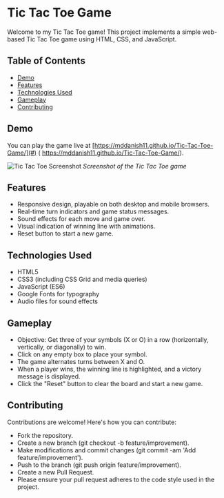 # Tic Tac Toe Game

Welcome to my Tic Tac Toe game! This project implements a simple web-based Tic Tac Toe game using HTML, CSS, and JavaScript.

## Table of Contents

- [Demo](#demo)
- [Features](#features)
- [Technologies Used](#technologies-used)
- [Gameplay](#gameplay)
- [Contributing](#contributing)

## Demo

You can play the game live at [https://mddanish11.github.io/Tic-Tac-Toe-Game/](#) ( https://mddanish11.github.io/Tic-Tac-Toe-Game/).

![Tic Tac Toe Screenshot](screenshot.png)
*Screenshot of the Tic Tac Toe game*

## Features

- Responsive design, playable on both desktop and mobile browsers.
- Real-time turn indicators and game status messages.
- Sound effects for each move and game over.
- Visual indication of winning line with animations.
- Reset button to start a new game.

## Technologies Used

- HTML5
- CSS3 (including CSS Grid and media queries)
- JavaScript (ES6)
- Google Fonts for typography
- Audio files for sound effects

## Gameplay

- Objective: Get three of your symbols (X or O) in a row (horizontally, vertically, or diagonally) to win.
- Click on any empty box to place your symbol.
- The game alternates turns between X and O.
- When a player wins, the winning line is highlighted, and a victory message is displayed.
- Click the "Reset" button to clear the board and start a new game.

## Contributing
  Contributions are welcome! Here's how you can contribute:

- Fork the repository.
- Create a new branch (git checkout -b feature/improvement).
- Make modifications and commit changes (git commit -am 'Add feature/improvement').
- Push to the branch (git push origin feature/improvement).
- Create a new Pull Request.
- Please ensure your pull request adheres to the code style used in the project.
